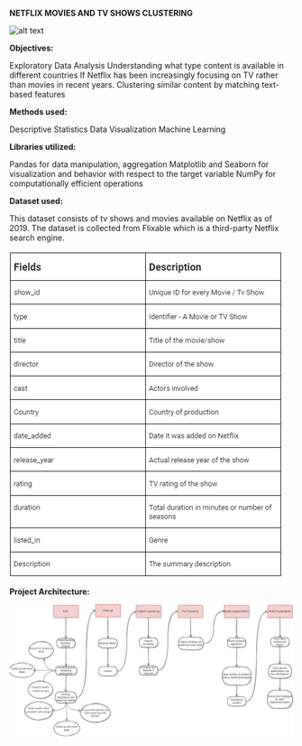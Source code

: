 **NETFLIX MOVIES AND TV SHOWS CLUSTERING**

![alt text](netflix-1.jpg)














**Objectives:**

Exploratory Data Analysis
Understanding what type content is available in different countries
If Netflix has been increasingly focusing on TV rather than movies in recent years.
Clustering similar content by matching text-based features

**Methods used:**

Descriptive Statistics
Data Visualization
Machine Learning

**Libraries utilized:**

Pandas for data manipulation, aggregation
Matplotlib and Seaborn for visualization and behavior with respect to the target variable
NumPy for computationally efficient operations

**Dataset used:**

This dataset consists of tv shows and movies available on Netflix as of 2019. The dataset is collected from Flixable which is a third-party Netflix search engine.

![alt text](image.png)

**Project Architecture:**

![alt text](image-1.png)